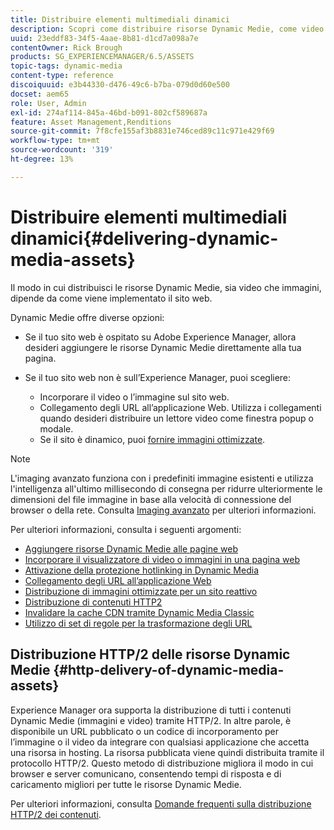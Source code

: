 ```yaml
---
title: Distribuire elementi multimediali dinamici
description: Scopri come distribuire risorse Dynamic Medie, come video e immagini, alle pagine web.
uuid: 23eddf83-34f5-4aae-8b81-d1cd7a098a7e
contentOwner: Rick Brough
products: SG_EXPERIENCEMANAGER/6.5/ASSETS
topic-tags: dynamic-media
content-type: reference
discoiquuid: e3b44330-d476-49c6-b7ba-079d0d60e500
docset: aem65
role: User, Admin
exl-id: 274af114-845a-46bd-b091-802cf589687a
feature: Asset Management,Renditions
source-git-commit: 7f8cfe155af3b8831e746ced89c11c971e429f69
workflow-type: tm+mt
source-wordcount: '319'
ht-degree: 13%

---
```


# Distribuire elementi multimediali dinamici{#delivering-dynamic-media-assets}

Il modo in cui distribuisci le risorse Dynamic Medie, sia video che immagini, dipende da come viene implementato il sito web.

Dynamic Medie offre diverse opzioni:

* Se il tuo sito web è ospitato su Adobe Experience Manager, allora desideri aggiungere le risorse Dynamic Medie direttamente alla tua pagina.
* Se il tuo sito web non è sull’Experience Manager, puoi scegliere:

   * Incorporare il video o l’immagine sul sito web.
   * Collegamento degli URL all’applicazione Web. Utilizza i collegamenti quando desideri distribuire un lettore video come finestra popup o modale.
   * Se il sito è dinamico, puoi [fornire immagini ottimizzate](/help/assets/responsive-site.md).

>[!NOTE]
>
>L&#39;imaging avanzato funziona con i predefiniti immagine esistenti e utilizza l&#39;intelligenza all&#39;ultimo millisecondo di consegna per ridurre ulteriormente le dimensioni del file immagine in base alla velocità di connessione del browser o della rete. Consulta [Imaging avanzato](/help/assets/imaging-faq.md) per ulteriori informazioni.

Per ulteriori informazioni, consulta i seguenti argomenti:

* [Aggiungere risorse Dynamic Medie alle pagine web](/help/assets/adding-dynamic-media-assets-to-pages.md)
* [Incorporare il visualizzatore di video o immagini in una pagina web](/help/assets/embed-code.md)
* [Attivazione della protezione hotlinking in Dynamic Media](/help/assets/hotlink-protection.md)
* [Collegamento degli URL all’applicazione Web](/help/assets/linking-urls-to-yourwebapplication.md)
* [Distribuzione di immagini ottimizzate per un sito reattivo](/help/assets/responsive-site.md)
* [Distribuzione di contenuti HTTP2](/help/assets/http2.md)
* [Invalidare la cache CDN tramite Dynamic Media Classic](/help/assets/invalidate-cdn-cache-dm-classic.md)
* [Utilizzo di set di regole per la trasformazione degli URL](/help/assets/using-rulesets-to-transform-urls.md)


## Distribuzione HTTP/2 delle risorse Dynamic Medie {#http-delivery-of-dynamic-media-assets}

Experience Manager ora supporta la distribuzione di tutti i contenuti Dynamic Medie (immagini e video) tramite HTTP/2. In altre parole, è disponibile un URL pubblicato o un codice di incorporamento per l’immagine o il video da integrare con qualsiasi applicazione che accetta una risorsa in hosting. La risorsa pubblicata viene quindi distribuita tramite il protocollo HTTP/2. Questo metodo di distribuzione migliora il modo in cui browser e server comunicano, consentendo tempi di risposta e di caricamento migliori per tutte le risorse Dynamic Medie.

Per ulteriori informazioni, consulta [Domande frequenti sulla distribuzione HTTP/2 dei contenuti](/help/sites-administering/scene7-http2faq.md).
